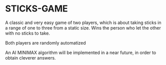 # STICKS-GAME
 A classic and very easy game of two players, which is about taking sticks in a range of one to three from a static size. Wins the person who let the other with  no sticks to take.

Both players are randomly automatized

An AI MINIMAX algorithm will be implemented in a near future, in order to obtain cleverer answers.
